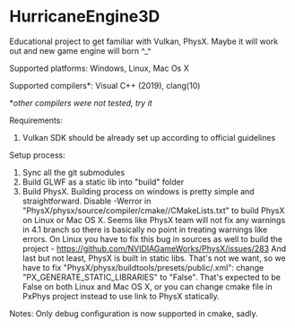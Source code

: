 # HurricaneEngine3D

Educational project to get familiar with Vulkan, PhysX.
Maybe it will work out and new game engine will born ^_^

Supported platforms:
Windows,
Linux,
Mac Os X

Supported compilers*:
Visual C++ (2019),
clang(10)

**other compilers were not tested, try it*

Requirements:
1. Vulkan SDK should be already set up according to official guidelines

Setup process:
1. Sync all the git submodules
2. Build GLWF as a static lib into "build" folder
3. Build PhysX.
Building process on windows is pretty simple and straightforward.
Disable -Werror in "PhysX/physx/source/compiler/cmake/<platform>/CMakeLists.txt" to build PhysX on Linux or Mac OS X. Seems like PhysX team will not fix any warnings in 4.1 branch so there is basically no point in treating warnings like errors. On Linux you have to fix this bug in sources as well to build the project - https://github.com/NVIDIAGameWorks/PhysX/issues/283
And last but not least, PhysX is built in static libs. That's not we want, so we have to fix "PhysX/physx/buildtools/presets/public/<platform>.xml": change "PX_GENERATE_STATIC_LIBRARIES" to "False". That's expected to be False on both Linux and Mac OS X, or you can change cmake file in PxPhys project instead to use link to PhysX statically.

Notes:
Only debug configuration is now supported in cmake, sadly.
